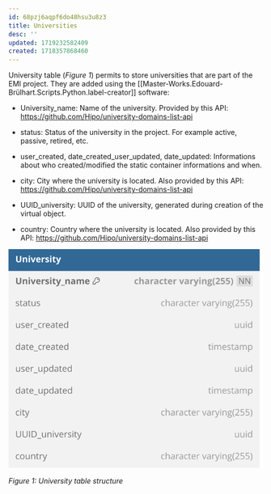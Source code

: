 ```yaml
---
id: 68pzj6aqpf6do48hsu3u8z3
title: Universities
desc: ''
updated: 1719232582409
created: 1718357868460
---
```

University table (*Figure 1*) permits to store universities that are part of the EMI project. They are added using the [[Master-Works.Edouard-Brülhart.Scripts.Python.label-creator]] software:

- University_name: Name of the university. Provided by this API: https://github.com/Hipo/university-domains-list-api

- status: Status of the university in the project. For example active, passive, retired, etc.

- user_created, date_created_user_updated, date_updated: Informations about who created/modified the static container informations and when.

- city: City where the university is located. Also provided by this API: https://github.com/Hipo/university-domains-list-api

- UUID_university: UUID of the university, generated during creation of the virtual object.

- country: Country where the university is located. Also provided by this API: https://github.com/Hipo/university-domains-list-api

![image import](assets/images_bruelhed/universities.svg)

*Figure 1: University table structure*